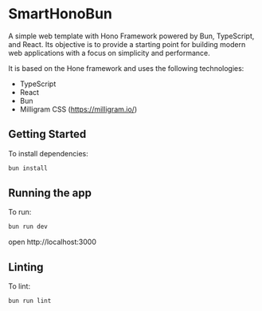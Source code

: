 # SmartHonoBun

A simple web template with Hono Framework powered by Bun, TypeScript, and React. Its objective is 
to provide a starting point for building modern web applications with a focus on simplicity and performance.

It is based on the Hone framework and uses the following technologies:

* TypeScript
* React
* Bun
* Milligram CSS (https://milligram.io/)


## Getting Started

To install dependencies:
```sh
bun install
```

## Running the app

To run:
```sh
bun run dev
```

open http://localhost:3000

## Linting

To lint:
```sh
bun run lint
```
